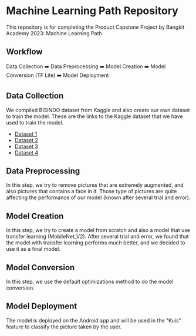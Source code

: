 # Machine Learning Path Repository
This repository is for completing the Product Capstone Project by Bangkit Academy 2023: Machine Learning Path

## Workflow
Data Collection  ➡️ Data Preprocessing ➡️  Model Creation ➡️ Model Conversion (TF Lite) ➡️ Model Deployment

## Data Collection

We compiled BISINDO dataset from Kaggle and also create our own dataset to train the model.
These are the links to the Kaggle dataset that we have used to train the model.
* [Dataset 1](https://www.kaggle.com/datasets/achmadnoer/alfabet-bisindo)
* [Dataset 2](https://www.kaggle.com/datasets/riestiyazain/bisindo2)
* [Dataset 3](https://www.kaggle.com/datasets/alfredolorentiars/bisindo-letter-dataset)
* [Dataset 4](https://www.kaggle.com/datasets/idhamozi/indonesian-sign-language-bisindo)

## Data Preprocessing

In this step, we try to remove pictures that are extremely augmented, and also pictures that contains a face in it. Those type of pictures are quite affecting the performance of our model (known after several trial and error).

## Model Creation

In this step, we try to create a model from scratch and also a model that use transfer learning (MobileNet_V2). After several trial and error, we found that the model with transfer learning performs much better, and we decided to use it as a final model.

## Model Conversion

In this step, we use the default optimizations method to do the model conversion.

## Model Deployment

The model is deployed on the Android app and will be used in the "Kuis" feature to classify the picture taken by the user.
